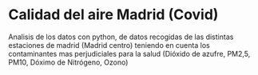 # Calidad del aire Madrid (Covid)

Analisis de los datos con python, de datos recogidas de las distintas estaciones de madrid (Madrid centro)  teniendo en cuenta los contaminantes mas perjudiciales para la salud (Dióxido de azufre, PM2,5, PM10, Dóximo de Nitrógeno, Ozono)
